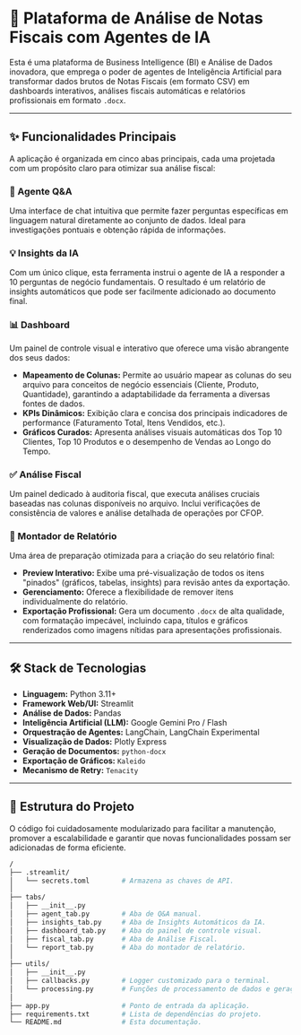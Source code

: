 
# 🚀 Plataforma de Análise de Notas Fiscais com Agentes de IA

Esta é uma plataforma de Business Intelligence (BI) e Análise de Dados inovadora, que emprega o poder de agentes de Inteligência Artificial para transformar dados brutos de Notas Fiscais (em formato CSV) em dashboards interativos, análises fiscais automáticas e relatórios profissionais em formato `.docx`.

---

## ✨ Funcionalidades Principais

A aplicação é organizada em cinco abas principais, cada uma projetada com um propósito claro para otimizar sua análise fiscal:

### 💬 Agente Q&A
Uma interface de chat intuitiva que permite fazer perguntas específicas em linguagem natural diretamente ao conjunto de dados. Ideal para investigações pontuais e obtenção rápida de informações.

### 💡 Insights da IA
Com um único clique, esta ferramenta instrui o agente de IA a responder a 10 perguntas de negócio fundamentais. O resultado é um relatório de insights automáticos que pode ser facilmente adicionado ao documento final.

### 📊 Dashboard
Um painel de controle visual e interativo que oferece uma visão abrangente dos seus dados:

- **Mapeamento de Colunas:** Permite ao usuário mapear as colunas do seu arquivo para conceitos de negócio essenciais (Cliente, Produto, Quantidade), garantindo a adaptabilidade da ferramenta a diversas fontes de dados.
- **KPIs Dinâmicos:** Exibição clara e concisa dos principais indicadores de performance (Faturamento Total, Itens Vendidos, etc.).
- **Gráficos Curados:** Apresenta análises visuais automáticas dos Top 10 Clientes, Top 10 Produtos e o desempenho de Vendas ao Longo do Tempo.

### ✅ Análise Fiscal
Um painel dedicado à auditoria fiscal, que executa análises cruciais baseadas nas colunas disponíveis no arquivo. Inclui verificações de consistência de valores e análise detalhada de operações por CFOP.

### 📄 Montador de Relatório
Uma área de preparação otimizada para a criação do seu relatório final:

- **Preview Interativo:** Exibe uma pré-visualização de todos os itens "pinados" (gráficos, tabelas, insights) para revisão antes da exportação.
- **Gerenciamento:** Oferece a flexibilidade de remover itens individualmente do relatório.
- **Exportação Profissional:** Gera um documento `.docx` de alta qualidade, com formatação impecável, incluindo capa, títulos e gráficos renderizados como imagens nítidas para apresentações profissionais.

---

## 🛠️ Stack de Tecnologias

- **Linguagem:** Python 3.11+
- **Framework Web/UI:** Streamlit
- **Análise de Dados:** Pandas
- **Inteligência Artificial (LLM):** Google Gemini Pro / Flash
- **Orquestração de Agentes:** LangChain, LangChain Experimental
- **Visualização de Dados:** Plotly Express
- **Geração de Documentos:** `python-docx`
- **Exportação de Gráficos:** `Kaleido`
- **Mecanismo de Retry:** `Tenacity`

---

## 📂 Estrutura do Projeto

O código foi cuidadosamente modularizado para facilitar a manutenção, promover a escalabilidade e garantir que novas funcionalidades possam ser adicionadas de forma eficiente.

```bash
/
├── .streamlit/
│   └── secrets.toml        # Armazena as chaves de API.
│
├── tabs/
│   ├── __init__.py
│   ├── agent_tab.py        # Aba de Q&A manual.
│   ├── insights_tab.py     # Aba de Insights Automáticos da IA.
│   ├── dashboard_tab.py    # Aba do painel de controle visual.
│   ├── fiscal_tab.py       # Aba de Análise Fiscal.
│   └── report_tab.py       # Aba do montador de relatório.
│
├── utils/
│   ├── __init__.py
│   ├── callbacks.py        # Logger customizado para o terminal.
│   └── processing.py       # Funções de processamento de dados e geração do .docx.
│
├── app.py                  # Ponto de entrada da aplicação.
├── requirements.txt        # Lista de dependências do projeto.
└── README.md               # Esta documentação.
 
 
